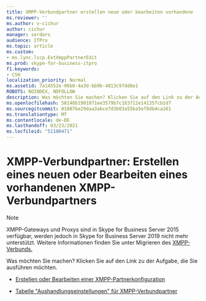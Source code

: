 ```yaml
---
title: XMPP-Verbundpartner erstellen neue oder bearbeiten vorhandene
ms.reviewer: ''
ms.author: v-cichur
author: cichur
manager: serdars
audience: ITPro
ms.topic: article
ms.custom:
- ms.lync.lscp.ExtXmppPartnerEdit
ms.prod: skype-for-business-itpro
f1.keywords:
- CSH
localization_priority: Normal
ms.assetid: 7a14552e-96b0-4a3d-bb9b-4813c97dd8e1
ROBOTS: NOINDEX, NOFOLLOW
description: Was möchten Sie machen? Klicken Sie auf den Link zu der Aufgabe, die Sie ausführen möchten.
ms.openlocfilehash: 58148b1901071ee3579b7c183712e141357cb1d7
ms.sourcegitcommit: 01087be29daa3abce7d3b03a55ba5ef8db4ca161
ms.translationtype: MT
ms.contentlocale: de-DE
ms.lasthandoff: 03/23/2021
ms.locfileid: "51100471"
---
```

# <a name="xmpp-federated-partners-create-new-or-edit-existing"></a>XMPP-Verbundpartner: Erstellen eines neuen oder Bearbeiten eines vorhandenen XMPP-Verbundpartners

> [!NOTE]
> XMPP-Gateways und Proxys sind in Skype for Business Server 2015 verfügbar, werden jedoch in Skype for Business Server 2019 nicht mehr unterstützt. Weitere Informationen finden Sie unter Migrieren des [XMPP-Verbunds.](../../../../SfBServer2019/migration/migrating-xmpp-federation.md)

Was möchten Sie machen? Klicken Sie auf den Link zu der Aufgabe, die Sie ausführen möchten.

- [Erstellen oder Bearbeiten einer XMPP-Partnerkonfiguration](/previous-versions/office/lync-server-2013/lync-server-2013-create-or-edit-xmpp-partner-configuration)

- [Tabelle "Aushandlungseinstellungen" für XMPP-Verbundpartner](/previous-versions/office/lync-server-2013/lync-server-2013-negotiation-settings-for-xmpp-federated-partners)